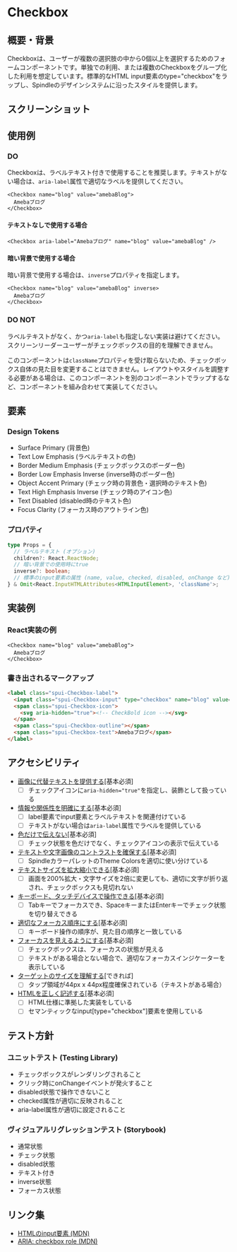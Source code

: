# Checkbox

## 概要・背景

Checkboxは、ユーザーが複数の選択肢の中から0個以上を選択するためのフォームコンポーネントです。単独での利用、または複数のCheckboxをグループ化した利用を想定しています。標準的なHTML input要素のtype="checkbox"をラップし、Spindleのデザインシステムに沿ったスタイルを提供します。

## スクリーンショット

## 使用例

### DO

Checkboxは、ラベルテキスト付きで使用することを推奨します。テキストがない場合は、`aria-label`属性で適切なラベルを提供してください。

```tsx
<Checkbox name="blog" value="amebaBlog">
  Amebaブログ
</Checkbox>
```

#### テキストなしで使用する場合

```tsx
<Checkbox aria-label="Amebaブログ" name="blog" value="amebaBlog" />
```

#### 暗い背景で使用する場合

暗い背景で使用する場合は、`inverse`プロパティを指定します。

```tsx
<Checkbox name="blog" value="amebaBlog" inverse>
  Amebaブログ
</Checkbox>
```

### DO NOT

ラベルテキストがなく、かつ`aria-label`も指定しない実装は避けてください。スクリーンリーダーユーザーがチェックボックスの目的を理解できません。

このコンポーネントは`className`プロパティを受け取らないため、チェックボックス自体の見た目を変更することはできません。レイアウトやスタイルを調整する必要がある場合は、このコンポーネントを別のコンポーネントでラップするなど、コンポーネントを組み合わせて実装してください。

## 要素

### Design Tokens

- Surface Primary (背景色)
- Text Low Emphasis (ラベルテキストの色)
- Border Medium Emphasis (チェックボックスのボーダー色)
- Border Low Emphasis Inverse (inverse時のボーダー色)
- Object Accent Primary (チェック時の背景色・選択時のテキスト色)
- Text High Emphasis Inverse (チェック時のアイコン色)
- Text Disabled (disabled時のテキスト色)
- Focus Clarity (フォーカス時のアウトライン色)

### プロパティ

```ts
type Props = {
  // ラベルテキスト (オプション)
  children?: React.ReactNode;
  // 暗い背景での使用時にtrue
  inverse?: boolean;
  // 標準のinput要素の属性 (name, value, checked, disabled, onChange など)
} & Omit<React.InputHTMLAttributes<HTMLInputElement>, 'className'>;
```

## 実装例

### React実装の例

```tsx
<Checkbox name="blog" value="amebaBlog">
  Amebaブログ
</Checkbox>
```

### 書き出されるマークアップ

```html
<label class="spui-Checkbox-label">
  <input class="spui-Checkbox-input" type="checkbox" name="blog" value="amebaBlog">
  <span class="spui-Checkbox-icon">
    <svg aria-hidden="true"><!-- CheckBold icon --></svg>
  </span>
  <span class="spui-Checkbox-outline"></span>
  <span class="spui-Checkbox-text">Amebaブログ</span>
</label>
```

## アクセシビリティ

- [画像に代替テキストを提供する](https://a11y-guidelines.ameba.design/1/1/1/)[基本必須]
  - [ ] チェックアイコンに`aria-hidden="true"`を指定し、装飾として扱っている
- [情報や関係性を明確にする](https://a11y-guidelines.ameba.design/1/3/1/)[基本必須]
  - [ ] label要素でinput要素とラベルテキストを関連付けている
  - [ ] テキストがない場合は`aria-label`属性でラベルを提供している
- [色だけで伝えない](https://a11y-guidelines.ameba.design/1/4/1/)[基本必須]
  - [ ] チェック状態を色だけでなく、チェックアイコンの表示で伝えている
- [テキストや文字画像のコントラストを確保する](https://a11y-guidelines.ameba.design/1/4/3/)[基本必須]
  - [ ] SpindleカラーパレットのTheme Colorsを適切に使い分けている
- [テキストサイズを拡大縮小できる](https://a11y-guidelines.ameba.design/1/4/4/)[基本必須]
  - [ ] 画面を200%拡大・文字サイズを2倍に変更しても、適切に文字が折り返され、チェックボックスも見切れない
- [キーボード、タッチデバイスで操作できる](https://a11y-guidelines.ameba.design/2/1/1/)[基本必須]
  - [ ] Tabキーでフォーカスでき、SpaceキーまたはEnterキーでチェック状態を切り替えできる
- [適切なフォーカス順序にする](https://a11y-guidelines.ameba.design/2/4/3/)[基本必須]
  - [ ] キーボード操作の順序が、見た目の順序と一致している
- [フォーカスを見えるようにする](https://a11y-guidelines.ameba.design/2/4/7/)[基本必須]
  - [ ] チェックボックスは、フォーカスの状態が見える
  - [ ] テキストがある場合とない場合で、適切なフォーカスインジケーターを表示している
- [ターゲットのサイズを理解する](https://a11y-guidelines.ameba.design/2/5/5/)[できれば]
  - [ ] タップ領域が44px x 44px程度確保されている（テキストがある場合）
- [HTMLを正しく記述する](https://a11y-guidelines.ameba.design/4/1/1/)[基本必須]
  - [ ] HTML仕様に準拠した実装をしている
  - [ ] セマンティックなinput[type="checkbox"]要素を使用している

## テスト方針

### ユニットテスト (Testing Library)

- チェックボックスがレンダリングされること
- クリック時にonChangeイベントが発火すること
- disabled状態で操作できないこと
- checked属性が適切に反映されること
- aria-label属性が適切に設定されること

### ヴィジュアルリグレッションテスト (Storybook)

- 通常状態
- チェック状態
- disabled状態
- テキスト付き
- inverse状態
- フォーカス状態

## リンク集

- [HTMLのinput要素 (MDN)](https://developer.mozilla.org/ja/docs/Web/HTML/Element/input/checkbox)
- [ARIA: checkbox role (MDN)](https://developer.mozilla.org/en-US/docs/Web/Accessibility/ARIA/Roles/checkbox_role)
